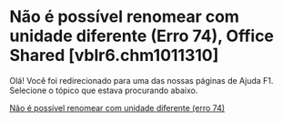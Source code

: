 
# Não é possível renomear com unidade diferente (Erro 74), Office Shared [vblr6.chm1011310]

Olá! Você foi redirecionado para uma das nossas páginas de Ajuda F1. Selecione o tópico que estava procurando abaixo.

[Não é possível renomear com unidade diferente (erro 74)](http://msdn.microsoft.com/library/bba0646c-ab26-361e-5a7e-2ef6becac4a1%28Office.15%29.aspx)
